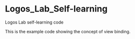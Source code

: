 # Logos_Lab_Self-learning
Logos Lab self-learning code

This is the example code showing the concept of view binding.
